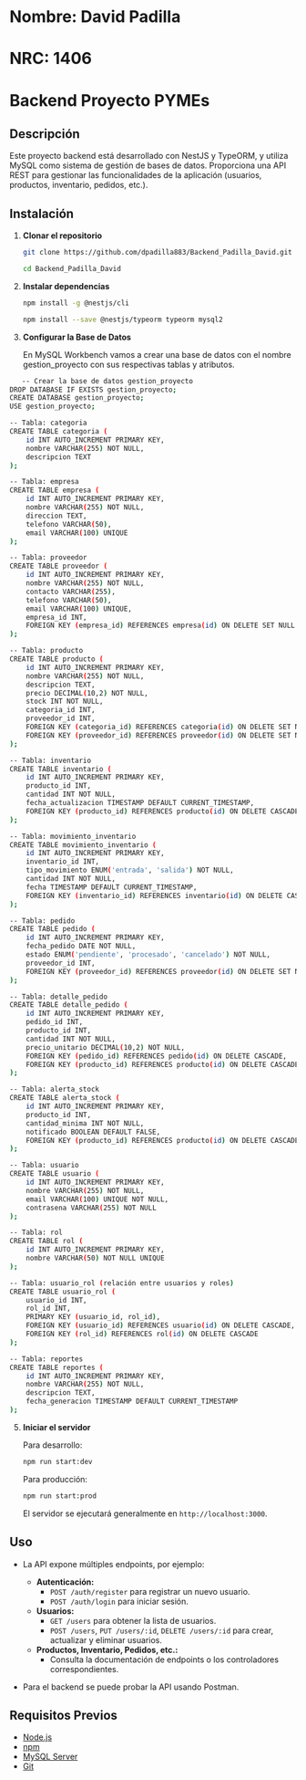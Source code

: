 # Nombre: David Padilla

# NRC: 1406

# Backend Proyecto PYMEs

## Descripción

Este proyecto backend está desarrollado con NestJS y TypeORM, y utiliza MySQL como sistema de gestión de bases de datos. Proporciona una API REST para gestionar las funcionalidades de la aplicación (usuarios, productos, inventario, pedidos, etc.).

## Instalación

1. **Clonar el repositorio**

   ```bash
   git clone https://github.com/dpadilla883/Backend_Padilla_David.git
   ```
   ```bash
   cd Backend_Padilla_David
   ```
2. **Instalar dependencias**

   ```bash
   npm install -g @nestjs/cli
   ```
   ```bash
   npm install --save @nestjs/typeorm typeorm mysql2
   ```

3. **Configurar la Base de Datos**

   En MySQL Workbench vamos a crear una base de datos con el nombre
   gestion_proyecto con sus respectivas tablas y atributos.
```bash
   -- Crear la base de datos gestion_proyecto
DROP DATABASE IF EXISTS gestion_proyecto;
CREATE DATABASE gestion_proyecto;
USE gestion_proyecto;

-- Tabla: categoria
CREATE TABLE categoria (
    id INT AUTO_INCREMENT PRIMARY KEY,
    nombre VARCHAR(255) NOT NULL,
    descripcion TEXT
);

-- Tabla: empresa
CREATE TABLE empresa (
    id INT AUTO_INCREMENT PRIMARY KEY,
    nombre VARCHAR(255) NOT NULL,
    direccion TEXT,
    telefono VARCHAR(50),
    email VARCHAR(100) UNIQUE
);

-- Tabla: proveedor
CREATE TABLE proveedor (
    id INT AUTO_INCREMENT PRIMARY KEY,
    nombre VARCHAR(255) NOT NULL,
    contacto VARCHAR(255),
    telefono VARCHAR(50),
    email VARCHAR(100) UNIQUE,
    empresa_id INT,
    FOREIGN KEY (empresa_id) REFERENCES empresa(id) ON DELETE SET NULL
);

-- Tabla: producto
CREATE TABLE producto (
    id INT AUTO_INCREMENT PRIMARY KEY,
    nombre VARCHAR(255) NOT NULL,
    descripcion TEXT,
    precio DECIMAL(10,2) NOT NULL,
    stock INT NOT NULL,
    categoria_id INT,
    proveedor_id INT,
    FOREIGN KEY (categoria_id) REFERENCES categoria(id) ON DELETE SET NULL,
    FOREIGN KEY (proveedor_id) REFERENCES proveedor(id) ON DELETE SET NULL
);

-- Tabla: inventario
CREATE TABLE inventario (
    id INT AUTO_INCREMENT PRIMARY KEY,
    producto_id INT,
    cantidad INT NOT NULL,
    fecha_actualizacion TIMESTAMP DEFAULT CURRENT_TIMESTAMP,
    FOREIGN KEY (producto_id) REFERENCES producto(id) ON DELETE CASCADE
);

-- Tabla: movimiento_inventario
CREATE TABLE movimiento_inventario (
    id INT AUTO_INCREMENT PRIMARY KEY,
    inventario_id INT,
    tipo_movimiento ENUM('entrada', 'salida') NOT NULL,
    cantidad INT NOT NULL,
    fecha TIMESTAMP DEFAULT CURRENT_TIMESTAMP,
    FOREIGN KEY (inventario_id) REFERENCES inventario(id) ON DELETE CASCADE
);

-- Tabla: pedido
CREATE TABLE pedido (
    id INT AUTO_INCREMENT PRIMARY KEY,
    fecha_pedido DATE NOT NULL,
    estado ENUM('pendiente', 'procesado', 'cancelado') NOT NULL,
    proveedor_id INT,
    FOREIGN KEY (proveedor_id) REFERENCES proveedor(id) ON DELETE SET NULL
);

-- Tabla: detalle_pedido
CREATE TABLE detalle_pedido (
    id INT AUTO_INCREMENT PRIMARY KEY,
    pedido_id INT,
    producto_id INT,
    cantidad INT NOT NULL,
    precio_unitario DECIMAL(10,2) NOT NULL,
    FOREIGN KEY (pedido_id) REFERENCES pedido(id) ON DELETE CASCADE,
    FOREIGN KEY (producto_id) REFERENCES producto(id) ON DELETE CASCADE
);

-- Tabla: alerta_stock
CREATE TABLE alerta_stock (
    id INT AUTO_INCREMENT PRIMARY KEY,
    producto_id INT,
    cantidad_minima INT NOT NULL,
    notificado BOOLEAN DEFAULT FALSE,
    FOREIGN KEY (producto_id) REFERENCES producto(id) ON DELETE CASCADE
);

-- Tabla: usuario
CREATE TABLE usuario (
    id INT AUTO_INCREMENT PRIMARY KEY,
    nombre VARCHAR(255) NOT NULL,
    email VARCHAR(100) UNIQUE NOT NULL,
    contrasena VARCHAR(255) NOT NULL
);

-- Tabla: rol
CREATE TABLE rol (
    id INT AUTO_INCREMENT PRIMARY KEY,
    nombre VARCHAR(50) NOT NULL UNIQUE
);

-- Tabla: usuario_rol (relación entre usuarios y roles)
CREATE TABLE usuario_rol (
    usuario_id INT,
    rol_id INT,
    PRIMARY KEY (usuario_id, rol_id),
    FOREIGN KEY (usuario_id) REFERENCES usuario(id) ON DELETE CASCADE,
    FOREIGN KEY (rol_id) REFERENCES rol(id) ON DELETE CASCADE
);

-- Tabla: reportes
CREATE TABLE reportes (
    id INT AUTO_INCREMENT PRIMARY KEY,
    nombre VARCHAR(255) NOT NULL,
    descripcion TEXT,
    fecha_generacion TIMESTAMP DEFAULT CURRENT_TIMESTAMP
);
```

5. **Iniciar el servidor**

   Para desarrollo:

   ```bash
   npm run start:dev
   ```

   Para producción:

   ```bash
   npm run start:prod
   ```

   El servidor se ejecutará generalmente en `http://localhost:3000`.

## Uso

- La API expone múltiples endpoints, por ejemplo:
  - **Autenticación:**  
    - `POST /auth/register` para registrar un nuevo usuario.
    - `POST /auth/login` para iniciar sesión.
  - **Usuarios:**  
    - `GET /users` para obtener la lista de usuarios.
    - `POST /users`, `PUT /users/:id`, `DELETE /users/:id` para crear, actualizar y eliminar usuarios.
  - **Productos, Inventario, Pedidos, etc.:**  
    - Consulta la documentación de endpoints o los controladores correspondientes.

- Para el backend se puede probar la API usando Postman.

## Requisitos Previos

- [Node.js](https://nodejs.org/) 
- [npm](https://www.npmjs.com/)
- [MySQL Server](https://www.mysql.com/) 
- [Git](https://git-scm.com/)
  
